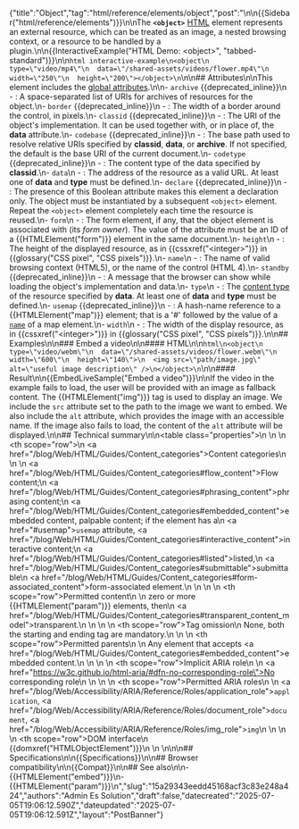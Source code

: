 {"title":"Object","tag":"html/reference/elements/object","post":"\n\n{{Sidebar(\"html/reference/elements\")}}\n\nThe **`<object>`** [HTML](/blog/Web/HTML) element represents an external resource, which can be treated as an image, a nested browsing context, or a resource to be handled by a plugin.\n\n{{InteractiveExample(\"HTML Demo: &lt;object&gt;\", \"tabbed-standard\")}}\n\n```html interactive-example\n<object\n  type=\"video/mp4\"\n  data=\"/shared-assets/videos/flower.mp4\"\n  width=\"250\"\n  height=\"200\"></object>\n```\n\n## Attributes\n\nThis element includes the [global attributes](/blog/Web/HTML/Reference/Global_attributes).\n\n- `archive` {{deprecated_inline}}\n  - : A space-separated list of URIs for archives of resources for the object.\n- `border` {{deprecated_inline}}\n  - : The width of a border around the control, in pixels.\n- `classid` {{deprecated_inline}}\n  - : The URI of the object's implementation. It can be used together with, or in place of, the **data** attribute.\n- `codebase` {{deprecated_inline}}\n  - : The base path used to resolve relative URIs specified by **classid**, **data**, or **archive**. If not specified, the default is the base URI of the current document.\n- `codetype` {{deprecated_inline}}\n  - : The content type of the data specified by **classid**.\n- `data`\n  - : The address of the resource as a valid URL. At least one of **data** and **type** must be defined.\n- `declare` {{deprecated_inline}}\n  - : The presence of this Boolean attribute makes this element a declaration only. The object must be instantiated by a subsequent `<object>` element. Repeat the `<object>` element completely each time the resource is reused.\n- `form`\n  - : The form element, if any, that the object element is associated with (its _form owner_). The value of the attribute must be an ID of a {{HTMLElement(\"form\")}} element in the same document.\n- `height`\n  - : The height of the displayed resource, as in {{cssxref(\"&lt;integer&gt;\")}} in {{glossary(\"CSS pixel\", \"CSS pixels\")}}.\n- `name`\n  - : The name of valid browsing context (HTML5), or the name of the control (HTML 4).\n- `standby` {{deprecated_inline}}\n  - : A message that the browser can show while loading the object's implementation and data.\n- `type`\n  - : The [content type](/blog/Glossary/MIME_type) of the resource specified by **data**. At least one of **data** and **type** must be defined.\n- `usemap` {{deprecated_inline}}\n  - : A hash-name reference to a {{HTMLElement(\"map\")}} element; that is a '#' followed by the value of a [`name`](/blog/Web/HTML/Reference/Elements/map#name) of a map element.\n- `width`\n  - : The width of the display resource, as in {{cssxref(\"&lt;integer&gt;\")}} in {{glossary(\"CSS pixel\", \"CSS pixels\")}}.\n\n## Examples\n\n### Embed a video\n\n#### HTML\n\n```html\n<object\n  type=\"video/webm\"\n  data=\"/shared-assets/videos/flower.webm\"\n  width=\"600\"\n  height=\"140\">\n  <img src=\"path/image.jpg\" alt=\"useful image description\" />\n</object>\n```\n\n#### Result\n\n{{EmbedLiveSample(\"Embed a video\")}}\n\nIf the video in the example fails to load, the user will be provided with an image as fallback content. The {{HTMLElement(\"img\")}} tag is used to display an image. We include the `src` attribute set to the path to the image we want to embed. We also include the `alt` attribute, which provides the image with an accessible name. If the image also fails to load, the content of the `alt` attribute will be displayed.\n\n## Technical summary\n\n<table class=\"properties\">\n  <tbody>\n    <tr>\n      <th scope=\"row\">\n        <a href=\"/blog/Web/HTML/Guides/Content_categories\">Content categories</a>\n      </th>\n      <td>\n        <a href=\"/blog/Web/HTML/Guides/Content_categories#flow_content\">Flow content</a>;\n        <a href=\"/blog/Web/HTML/Guides/Content_categories#phrasing_content\">phrasing content</a>;\n        <a href=\"/blog/Web/HTML/Guides/Content_categories#embedded_content\">embedded content</a>, palpable content; if the element has a\n        <a href=\"#usemap\"><code>usemap</code></a> attribute, <a href=\"/blog/Web/HTML/Guides/Content_categories#interactive_content\">interactive content</a>;\n        <a href=\"/blog/Web/HTML/Guides/Content_categories#listed\">listed</a>,\n        <a href=\"/blog/Web/HTML/Guides/Content_categories#submittable\">submittable</a>\n        <a href=\"/blog/Web/HTML/Guides/Content_categories#form-associated_content\">form-associated</a> element.\n      </td>\n    </tr>\n    <tr>\n      <th scope=\"row\">Permitted content</th>\n      <td>\n        zero or more {{HTMLElement(\"param\")}} elements, then\n        <a href=\"/blog/Web/HTML/Guides/Content_categories#transparent_content_model\">transparent</a>.\n      </td>\n    </tr>\n    <tr>\n      <th scope=\"row\">Tag omission</th>\n      <td>None, both the starting and ending tag are mandatory.</td>\n    </tr>\n    <tr>\n      <th scope=\"row\">Permitted parents</th>\n      <td>\n        Any element that accepts <a href=\"/blog/Web/HTML/Guides/Content_categories#embedded_content\">embedded content</a>.\n      </td>\n    </tr>\n    <tr>\n      <th scope=\"row\">Implicit ARIA role</th>\n      <td>\n        <a href=\"https://w3c.github.io/html-aria/#dfn-no-corresponding-role\">No corresponding role</a>\n      </td>\n    </tr>\n    <tr>\n      <th scope=\"row\">Permitted ARIA roles</th>\n      <td>\n        <a href=\"/blog/Web/Accessibility/ARIA/Reference/Roles/application_role\"><code>application</code></a>, <a href=\"/blog/Web/Accessibility/ARIA/Reference/Roles/document_role\"><code>document</code></a>, <a href=\"/blog/Web/Accessibility/ARIA/Reference/Roles/img_role\"><code>img</code></a>\n      </td>\n    </tr>\n    <tr>\n      <th scope=\"row\">DOM interface</th>\n      <td>{{domxref(\"HTMLObjectElement\")}}</td>\n    </tr>\n  </tbody>\n</table>\n\n## Specifications\n\n{{Specifications}}\n\n## Browser compatibility\n\n{{Compat}}\n\n## See also\n\n- {{HTMLElement(\"embed\")}}\n- {{HTMLElement(\"param\")}}\n","slug":"15a29343eedd45168acf3c83e248a424","authors":"Admin Es Solution","draft":false,"datecreated":"2025-07-05T19:06:12.590Z","dateupdated":"2025-07-05T19:06:12.591Z","layout":"PostBanner"}